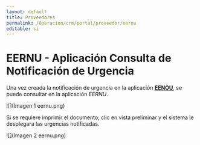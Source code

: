 ```yaml
---
layout: default
title: Proveedores
permalink: /Operacion/crm/portal/proveedor/eernu
editable: si
---
```


# EERNU - Aplicación Consulta de Notificación de Urgencia

Una vez creada la notificación de urgencia en la aplicación [**EENOU**](http://docs.oasiscom.com/Operacion/crm/portal/proveedor/eenou), se puede consultar en la aplicación *EERNU*. 

![](Imagen 1 eernu.png)

Si se requiere imprimir el documento, clic en vista preliminar y el sistema le desplegara las urgencias notificadas. 

![](Imagen 2 eernu.png)
